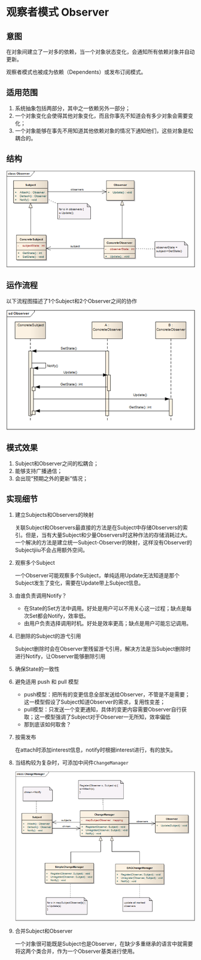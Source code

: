 # 观察者模式 Observer

## 意图
在对象间建立了一对多的依赖，当一个对象状态变化，会通知所有依赖对象并自动更新。

观察者模式也被成为依赖（Dependents）或发布订阅模式。

## 适用范围

1. 系统抽象包括两部分，其中之一依赖另外一部分；
2. 一个对象变化会使得其他对象变化，而且你事先不知道会有多少对象会需要变化；
3. 一个对象能够在事先不用知道其他依赖对象的情况下通知他们，这些对象是松耦合的。


## 结构

![structure](./res/ObserverBasicStructure.png)

## 运作流程

以下流程图描述了1个Subject和2个Observer之间的协作

![collaboration](./res/ObserverCollaboration.png)

## 模式效果

1. Subject和Observer之间的松耦合；
2. 能够支持广播通信；
3. 会出现“预期之外的更新”情况；

## 实现细节
1. 建立Subjects和Observers的映射

	关联Subject和Observers最直接的方法是在Subject中存储Observers的索引。但是，当有大量Subject和少量Observers时这种作法的存储消耗过大。一个解决的方法是建立统一Subject-Observer的映射，这样没有Observer的Subjectjiiu不会占用额外空间。
2. 观察多个Subject

	一个Observer可能观察多个Subject，单纯适用Update无法知道是那个Subject发生了变化，需要在Update带上Subject信息。
3. 由谁负责调用Notify？

	* 在State的Set方法中调用。好处是用户可以不用关心这一过程；缺点是每次Set都会Notify，效率低。
	* 由用户负责选择调用时机。好处是效率更高；缺点是用户可能忘记调用。

4. 已删除的Subject的游弋引用

	Subject删除时会在Observer里残留游弋引用，解决方法是当Subject删除时进行Notify，让Observer能够删除引用
5. 确保State的一致性
6. 避免适用 push 和 pull 模型

	* push模型：把所有的变更信息全部发送给Observer，不管是不是需要；这一模型假设了Subject知道Observer的需求，复用性变差；
	* pull模型：只发送一个变更通知，具体的变更内容需要Observer自行获取；这一模型强调了Subject对于Observer一无所知，效率偏低
	* 那到底该如何取舍？

7. 按需发布

	在attach时添加interest信息，notify时根据interest进行，有的放矢。
8. 当结构较为复杂时，可添加中间件`ChangeManager`

	![changemanager](./res/ChangeManager.png)

9. 合并Subject和Observer

	一个对象很可能既是Subject也是Observer，在缺少多重继承的语言中就需要将这两个类合并，作为一个Observer基类进行使用。

